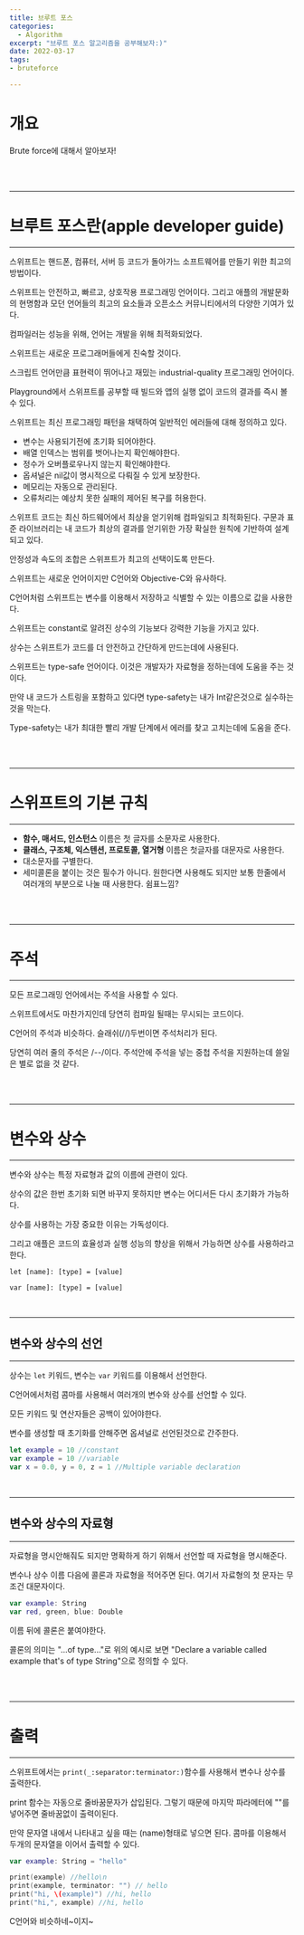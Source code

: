 ```yaml
---
title: 브루트 포스
categories:
  - Algorithm
excerpt: "브루트 포스 알고리즘을 공부해보자:)"
date: 2022-03-17
tags:
- bruteforce

---
```


# 개요 

Brute force에 대해서 알아보자!

<br />
<br />

---

# 브루트 포스란(apple developer guide)

---

스위프트는 핸드폰, 컴퓨터, 서버 등 코드가 돌아가느 소프트웨어를 만들기 위한 최고의 방법이다.

스위프트는 안전하고, 빠르고, 상호작용 프로그래밍 언어이다. 그리고 애플의 개발문화의 현명함과 모던 언어들의 최고의 요소들과 오픈소스 커뮤니티에서의 다양한 기여가 있다.

컴파일러는 성능을 위해, 언어는 개발을 위해 최적화되었다.

스위프트는 새로운 프로그래머들에게 친숙할 것이다.

스크립트 언어만큼 표현력이 뛰어나고 재밌는 industrial-quality 프로그래밍 언어이다.

Playground에서 스위프트를 공부할 때 빌드와 앱의 실행 없이 코드의 결과를 즉시 볼수 있다.

스위프트는 최신 프로그래밍 패턴을 채택하여 일반적인 에러들에 대해 정의하고 있다.

* 변수는 사용되기전에 초기화 되어야한다.
* 배열 인덱스는 범위를 벗어나는지 확인해야한다.
* 정수가 오버플로우나지 않는지 확인해야한다.
* 옵셔널은 nil값이 명시적으로 다뤄질 수 있게 보장한다.
* 메모리는 자동으로 관리된다.
* 오류처리는 예상치 못한 실패의 제어된 복구를 허용한다.

스위프트 코드는 최신 하드웨어에서 최상을 얻기위해 컴파일되고 최적화된다. 구문과 표준 라이브러리는 내 코드가 최상의 결과를 얻기위한 가장 확실한 원칙에 기반하여 설계되고 있다.

안정성과 속도의 조합은 스위프트가 최고의 선택이도록 만든다.

스위프트는 새로운 언어이지만 C언어와 Objective-C와 유사하다.

C언어처럼 스위프트는 변수를 이용해서 저장하고 식별할 수 있는 이름으로 값을 사용한다.

스위프트는 constant로 알려진 상수의 기능보다 강력한 기능을 가지고 있다.

상수는 스위프트가 코드를 더 안전하고 간단하게 만드는데에 사용된다.

스위프트는 type-safe 언어이다. 이것은 개발자가 자료형을 정하는데에 도움을 주는 것이다.

만약 내 코드가 스트링을 포함하고 있다면 type-safety는 내가 Int같은것으로 실수하는 것을 막는다.

Type-safety는 내가 최대한 빨리 개발 단계에서 에러를 찾고 고치는데에 도움을 준다.

<br />
<br />

---

# 스위프트의 기본 규칙

---

* **함수, 매서드, 인스턴스** 이름은 첫 글자를 소문자로 사용한다.
* **클래스, 구조체, 익스텐션, 프로토콜, 열거형** 이름은 첫글자를 대문자로 사용한다.
* 대소문자를 구별한다.
* 세미콜론을 붙이는 것은 필수가 아니다. 원한다면 사용해도 되지만 보통 한줄에서 여러개의 부분으로 나눌 때 사용한다. 쉼표느낌?

<br />
<br />

---

# 주석

---

모든 프로그래밍 언어에서는 주석을 사용할 수 있다.

스위프트에서도 마찬가지인데 당연히 컴파일 될때는 무시되는 코드이다.

C언어의 주석과 비슷하다. 슬래쉬(//)두번이면 주석처리가 된다. 

당연히 여러 줄의 주석은 /*--*/이다. 주석안에 주석을 넣는 중첩 주석을 지원하는데 쓸일은 별로 없을 것 같다.

<br />
<br />

---

# 변수와 상수

---

변수와 상수는 특정 자료형과 값의 이름에 관련이 있다.

상수의 값은 한번 초기화 되면 바꾸지 못하지만 변수는 어디서든 다시 초기화가 가능하다.

상수를 사용하는 가장 중요한 이유는 가독성이다.

그리고 애플은 코드의 효율성과 실행 성능의 향상을 위해서 가능하면 상수를 사용하라고 한다.

`let [name]: [type] = [value]`

`var [name]: [type] = [value]`

<br />

---

## 변수와 상수의 선언

---

상수는 `let` 키워드, 변수는 `var` 키워드를 이용해서 선언한다.

C언어에서처럼 콤마를 사용해서 여러개의 변수와 상수를 선언할 수 있다.

모든 키워드 및 연산자들은 공백이 있어야한다.

변수를 생성할 때 초기화를 안해주면 옵셔널로 선언된것으로 간주한다.

```swift
let example = 10 //constant
var example = 10 //variable
var x = 0.0, y = 0, z = 1 //Multiple variable declaration
```

<br />

---

## 변수와 상수의 자료형

---

자료형을 명시안해줘도 되지만 명확하게 하기 위해서 선언할 때 자료형을 명시해준다.

변수나 상수 이름 다음에 콜론과 자료형을 적어주면 된다. 여기서 자료형의 첫 문자는 무조건 대문자이다.

```swift
var example: String
var red, green, blue: Double
```

이름 뒤에 콜론은 붙여야한다.

콜론의 의미는 "...of type..."로 위의 예시로 보면 "Declare a variable called example that's of type String"으로 정의할 수 있다.

<br />
<br />

---

# 출력

---

스위프트에서는 `print(_:separator:terminator:)`함수를 사용해서 변수나 상수를 출력한다.

print 함수는 자동으로 줄바꿈문자가 삽입된다. 그렇기 때문에 마지막 파라메터에 ""를 넣어주면 줄바꿈없이 출력이된다.

만약 문자열 내에서 나타내고 싶을 때는 \(name)형태로 넣으면 된다. 콤마를 이용해서 두개의 문자열을 이어서 출력할 수 있다.

```swift
var example: String = "hello"

print(example) //hello\n
print(example, terminator: "") // hello
print("hi, \(example)") //hi, hello
print("hi,", example) //hi, hello
```


C언어와 비슷하네~이지~
